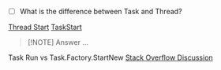 - [ ] What is the difference between Task and Thread?

[Thread Start](https://learn.microsoft.com/de-de/dotnet/api/system.threading.thread.start?view=net-8.0)
[TaskStart](https://learn.microsoft.com/de-de/dotnet/api/system.threading.tasks.task.start?view=net-8.0)

> [!NOTE] Answer
>...



Task Run vs Task.Factory.StartNew
[Stack Overflow Discussion](https://stackoverflow.com/questions/38423472/what-is-the-difference-between-task-run-and-task-factory-startnew)

